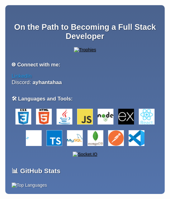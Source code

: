 <div style="background: linear-gradient(rgba(30, 60, 114, 0.8), rgba(42, 82, 152, 0.8)), url('https://source.unsplash.com/1600x900/?software,developer'); background-size: cover; background-position: center; color: #fff; font-family: Arial, sans-serif; padding: 20px; border-radius: 10px; text-shadow: 1px 1px 2px rgba(0, 0, 0, 0.5);">
  <h3 align="center" style="font-size: 1.8em; margin-bottom: 20px;"> On the Path to Becoming a Full Stack Developer</h3>

  <div align="center">
    <a href="https://github.com/ryo-ma/github-profile-trophy">
     <img src="https://github-profile-trophy.vercel.app/?username=ayhan219&theme=darkhub" alt="Trophies" />
    </a>
  </div>

  <h3 style="margin-top: 30px;">🌐 Connect with me:</h3>
  <ul style="list-style: none; padding: 0; font-size: 1.2em;">
    <li><a href="https://www.linkedin.com/in/ayhan-taha-pastutmaz-50a65629b/" target="_blank" style="color: #1da1f2; text-decoration: none;">LinkedIn</a></li>
    <li>Discord: <span style="font-weight: bold;">ayhantahaa</span></li>
  </ul>

  <h3 style="margin-top: 30px;">🛠️ Languages and Tools:</h3>
  <div style="display: flex; flex-wrap: wrap; gap: 15px; justify-content: center;">
    <a href="https://www.w3schools.com/css/" target="_blank" rel="noreferrer"> 
      <img src="https://raw.githubusercontent.com/devicons/devicon/master/icons/css3/css3-original-wordmark.svg" alt="CSS3" width="50" height="50" style="transition: transform 0.3s;" onmouseover="this.style.transform='scale(1.2)'" onmouseout="this.style.transform='scale(1)'"/>
    </a>
    <a href="https://www.w3.org/html/" target="_blank" rel="noreferrer"> 
      <img src="https://raw.githubusercontent.com/devicons/devicon/master/icons/html5/html5-original-wordmark.svg" alt="HTML5" width="50" height="50" style="transition: transform 0.3s;" onmouseover="this.style.transform='scale(1.2)'" onmouseout="this.style.transform='scale(1)'"/>
    </a>
    <a href="https://www.java.com" target="_blank" rel="noreferrer"> 
      <img src="https://raw.githubusercontent.com/devicons/devicon/master/icons/java/java-original.svg" alt="Java" width="50" height="50" style="transition: transform 0.3s;" onmouseover="this.style.transform='scale(1.2)'" onmouseout="this.style.transform='scale(1)'"/>
    </a>
    <a href="https://developer.mozilla.org/en-US/docs/Web/JavaScript" target="_blank" rel="noreferrer"> 
      <img src="https://raw.githubusercontent.com/devicons/devicon/master/icons/javascript/javascript-original.svg" alt="JavaScript" width="50" height="50" style="transition: transform 0.3s;" onmouseover="this.style.transform='scale(1.2)'" onmouseout="this.style.transform='scale(1)'"/>
    </a>
    <a href="https://nodejs.org" target="_blank" rel="noreferrer">
      <img src="https://raw.githubusercontent.com/devicons/devicon/master/icons/nodejs/nodejs-original-wordmark.svg" alt="Node.js" width="50" height="50" style="transition: transform 0.3s;" onmouseover="this.style.transform='scale(1.2)'" onmouseout="this.style.transform='scale(1)'"/>
    </a>
    <a href="https://expressjs.com" target="_blank" rel="noreferrer">
      <img src="https://raw.githubusercontent.com/devicons/devicon/master/icons/express/express-original.svg" alt="Express" width="50" height="50" style="filter: invert(1); transition: transform 0.3s;" onmouseover="this.style.transform='scale(1.2)'" onmouseout="this.style.transform='scale(1)'"/>
    </a>
    <a href="https://reactjs.org/" target="_blank" rel="noreferrer">
      <img src="https://raw.githubusercontent.com/devicons/devicon/master/icons/react/react-original-wordmark.svg" alt="React" width="50" height="50" style="transition: transform 0.3s;" onmouseover="this.style.transform='scale(1.2)'" onmouseout="this.style.transform='scale(1)'"/>
    </a>
    <a href="https://tailwindcss.com/" target="_blank" rel="noreferrer">
     <img src="https://raw.githubusercontent.com/devicons/devicon/master/icons/tailwindcss/tailwindcss-original-wordmark.svg" alt="Tailwind" width="50" height="50" style="transition: transform 0.3s;" onmouseover="this.style.transform='scale(1.2)'" onmouseout="this.style.transform='scale(1)'"/>
    </a>
    <a href="https://www.typescriptlang.org/" target="_blank" rel="noreferrer">
      <img src="https://raw.githubusercontent.com/devicons/devicon/master/icons/typescript/typescript-original.svg" alt="TypeScript" width="50" height="50" style="transition: transform 0.3s;" onmouseover="this.style.transform='scale(1.2)'" onmouseout="this.style.transform='scale(1)'"/>
    </a>
    <a href="https://www.mysql.com/" target="_blank" rel="noreferrer">
      <img src="https://raw.githubusercontent.com/devicons/devicon/master/icons/mysql/mysql-original-wordmark.svg" alt="MySQL" width="50" height="50" style="transition: transform 0.3s;" onmouseover="this.style.transform='scale(1.2)'" onmouseout="this.style.transform='scale(1)'"/>
    </a>
    <a href="https://www.mongodb.com/" target="_blank" rel="noreferrer">
      <img src="https://raw.githubusercontent.com/devicons/devicon/master/icons/mongodb/mongodb-original-wordmark.svg" alt="MongoDB" width="50" height="50" style="transition: transform 0.3s;" onmouseover="this.style.transform='scale(1.2)'" onmouseout="this.style.transform='scale(1)'"/>
    </a>
    <a href="https://www.postman.com/" target="_blank" rel="noreferrer">
      <img src="https://raw.githubusercontent.com/devicons/devicon/master/icons/postman/postman-original.svg" alt="Postman" width="50" height="50" style="transition: transform 0.3s;" onmouseover="this.style.transform='scale(1.2)'" onmouseout="this.style.transform='scale(1)'"/>
    </a>
    <a href="https://code.visualstudio.com/" target="_blank" rel="noreferrer">
  <img src="https://raw.githubusercontent.com/devicons/devicon/master/icons/vscode/vscode-original.svg" alt="VS Code" width="50" height="50" style="transition: transform 0.3s;" onmouseover="this.style.transform='scale(1.2)'" onmouseout="this.style.transform='scale(1)'"/>
</a>

<a href="https://socket.io/" target="_blank" rel="noreferrer">
  <img src="https://upload.wikimedia.org/wikipedia/commons/9/96/Socket-io.svg" alt="Socket.IO" width="50" height="50" style="transition: transform 0.3s;" onmouseover="this.style.transform='scale(1.2)'" onmouseout="this.style.transform='scale(1)'"/>
</a>


  </div>

  ## 📊 GitHub Stats
<div>
  <img src="https://github-readme-stats.vercel.app/api/top-langs/?username=ayhan219&layout=donut&theme=dark" alt="Top Languages" />
</div>

</div>


